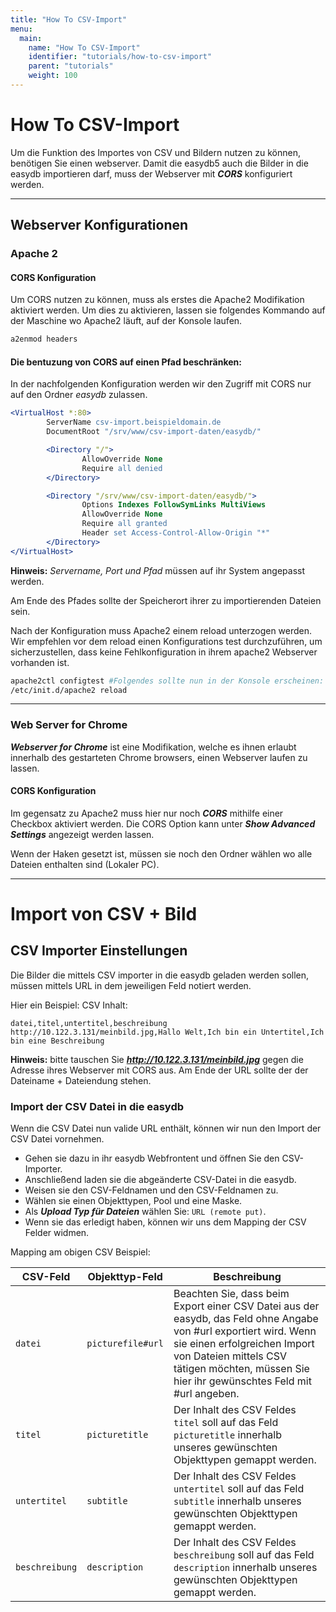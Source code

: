 ```yaml
---
title: "How To CSV-Import"
menu:
  main:
    name: "How To CSV-Import"
    identifier: "tutorials/how-to-csv-import"
    parent: "tutorials"
    weight: 100
---
```

# How To CSV-Import

Um die Funktion des Importes von CSV und Bildern nutzen zu können, benötigen Sie einen webserver. Damit die easydb5 auch die Bilder in die easydb importieren darf, muss der Webserver mit ***CORS*** konfiguriert werden. 

------
## Webserver Konfigurationen
### Apache 2
#### CORS Konfiguration
Um CORS nutzen zu können, muss als erstes die Apache2 Modifikation aktiviert werden. Um dies zu aktivieren, lassen sie folgendes Kommando auf der Maschine wo Apache2 läuft, auf der Konsole laufen. 

```bash
a2enmod headers
```

#### Die bentuzung von CORS auf einen Pfad beschränken:
In der nachfolgenden Konfiguration werden wir den Zugriff mit CORS nur auf den Ordner *easydb* zulassen.
```apache
<VirtualHost *:80>
        ServerName csv-import.beispieldomain.de
        DocumentRoot "/srv/www/csv-import-daten/easydb/"

        <Directory "/">
                AllowOverride None
                Require all denied
        </Directory>

        <Directory "/srv/www/csv-import-daten/easydb/">
                Options Indexes FollowSymLinks MultiViews
                AllowOverride None
                Require all granted
                Header set Access-Control-Allow-Origin "*"
        </Directory>
</VirtualHost>
```

**Hinweis:** *Servername, Port und Pfad* müssen auf ihr System angepasst werden.

Am Ende des Pfades sollte der Speicherort ihrer zu importierenden Dateien sein. 

Nach der Konfiguration muss Apache2 einem reload unterzogen werden. Wir empfehlen vor dem reload einen Konfigurations test durchzuführen, um sicherzustellen, dass keine Fehlkonfiguration in ihrem apache2 Webserver vorhanden ist. 
```bash
apache2ctl configtest #Folgendes sollte nun in der Konsole erscheinen: Syntax OK
/etc/init.d/apache2 reload
```

---

### Web Server for Chrome

***Webserver for Chrome*** ist eine Modifikation, welche es ihnen erlaubt innerhalb des gestarteten Chrome browsers, einen Webserver laufen zu lassen.

#### CORS Konfiguration

Im gegensatz zu Apache2 muss hier nur noch ***CORS*** mithilfe einer Checkbox aktiviert werden. Die CORS Option kann unter ***Show Advanced Settings*** angezeigt werden lassen. 

Wenn der Haken gesetzt ist, müssen sie noch den Ordner wählen wo alle Dateien enthalten sind (Lokaler PC).

---

# Import von CSV + Bild

## CSV Importer Einstellungen

Die Bilder die mittels CSV importer in die easydb geladen werden sollen, müssen mittels URL in dem jeweiligen Feld notiert werden. 

Hier ein Beispiel:
CSV Inhalt:
```csv
datei,titel,untertitel,beschreibung 
http://10.122.3.131/meinbild.jpg,Hallo Welt,Ich bin ein Untertitel,Ich bin eine Beschreibung
```

**Hinweis:** bitte tauschen Sie ***http://10.122.3.131/meinbild.jpg*** gegen die Adresse ihres Webserver mit CORS aus. Am Ende der URL sollte der der Dateiname + Dateiendung stehen.

### Import der CSV Datei in die easydb

Wenn die CSV Datei nun valide URL enthält, können wir nun den Import der CSV Datei vornehmen.

- Gehen sie dazu in ihr easydb Webfrontent und öffnen Sie den CSV-Importer. 
- Anschließend laden sie die abgeänderte CSV-Datei in die easydb. 
- Weisen sie den CSV-Feldnamen und den CSV-Feldnamen zu. 
- Wählen sie einen Objekttypen, Pool und eine Maske. 
- Als ***Upload Typ für Dateien*** wählen Sie: `URL (remote put)`. 
- Wenn sie das erledigt haben, können wir uns dem Mapping der CSV Felder widmen. 

Mapping am obigen CSV Beispiel:

| CSV-Feld | Objekttyp-Feld | Beschreibung |
|----------|----------------|--------------|
| `datei`    | `picturefile#url` | Beachten Sie, dass beim Export einer CSV Datei aus der easydb, das Feld ohne Angabe von #url exportiert wird. Wenn sie einen erfolgreichen Import von Dateien mittels CSV tätigen möchten, müssen Sie hier ihr gewünschtes Feld mit #url angeben. |
| `titel`    | `picturetitle`   | Der Inhalt des CSV Feldes `titel` soll auf das Feld `picturetitle` innerhalb unseres gewünschten Objekttypen gemappt werden. |
| `untertitel` | `subtitle`  | Der Inhalt des CSV Feldes `untertitel` soll auf das Feld `subtitle` innerhalb unseres gewünschten Objekttypen gemappt werden. |
| `beschreibung` | `description` | Der Inhalt des CSV Feldes `beschreibung` soll auf das Feld `description` innerhalb unseres gewünschten Objekttypen gemappt werden. |